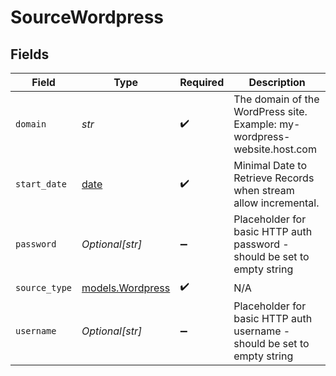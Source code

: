 # SourceWordpress


## Fields

| Field                                                                    | Type                                                                     | Required                                                                 | Description                                                              |
| ------------------------------------------------------------------------ | ------------------------------------------------------------------------ | ------------------------------------------------------------------------ | ------------------------------------------------------------------------ |
| `domain`                                                                 | *str*                                                                    | :heavy_check_mark:                                                       | The domain of the WordPress site. Example: my-wordpress-website.host.com |
| `start_date`                                                             | [date](https://docs.python.org/3/library/datetime.html#date-objects)     | :heavy_check_mark:                                                       | Minimal Date to Retrieve Records when stream allow incremental.          |
| `password`                                                               | *Optional[str]*                                                          | :heavy_minus_sign:                                                       | Placeholder for basic HTTP auth password - should be set to empty string |
| `source_type`                                                            | [models.Wordpress](../models/wordpress.md)                               | :heavy_check_mark:                                                       | N/A                                                                      |
| `username`                                                               | *Optional[str]*                                                          | :heavy_minus_sign:                                                       | Placeholder for basic HTTP auth username - should be set to empty string |